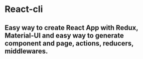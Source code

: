 # React-cli

## Easy way to create React App with Redux, Material-UI and easy way to generate component and page, actions, reducers, middlewares.